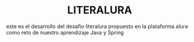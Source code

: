 <h1 align="center"> LITERALURA </h1>
<p aling="center"> este es el desarrollo  del desafio literalura propuesto en la plataforma alura como reto de nuestro aprendizaje Java y Spring </p>
